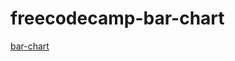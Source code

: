 # freecodecamp-bar-chart

[bar-chart](https://beqa-bumbeishvili.github.io/freecodecamp-bar-chart/index)
